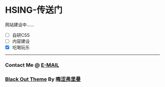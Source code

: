 
# HSING-传送门

网站建设中......

- [ ] 自研CSS
- [ ] 内容建设
- [x] 吃喝玩乐

------
### Contact Me @ [E-MAIL](mailto:hsingyu.yen@icloud.com)
### [Black Out Theme](https://github.com/obscurefreeman/typora_theme_blackout) By [晦涩弗里曼](https://github.com/obscurefreeman)

